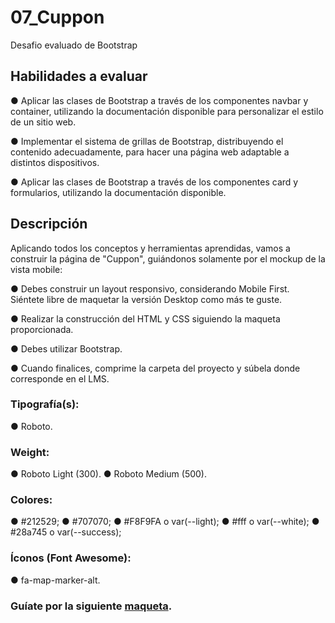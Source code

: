 # 07_Cuppon
Desafio evaluado de Bootstrap


## Habilidades a evaluar
● Aplicar las clases de Bootstrap a través de los componentes navbar y container,
utilizando la documentación disponible para personalizar el estilo de un sitio web.

● Implementar el sistema de grillas de Bootstrap, distribuyendo el contenido
adecuadamente, para hacer una página web adaptable a distintos dispositivos.

● Aplicar las clases de Bootstrap a través de los componentes card y formularios,
utilizando la documentación disponible.



## Descripción
Aplicando todos los conceptos y herramientas aprendidas, vamos a construir la página de
"Cuppon", guiándonos solamente por el mockup de la vista mobile:

● Debes construir un layout responsivo, considerando Mobile First. Siéntete libre de
maquetar la versión Desktop como más te guste.

● Realizar la construcción del HTML y CSS siguiendo la maqueta proporcionada.

● Debes utilizar Bootstrap.

● Cuando finalices, comprime la carpeta del proyecto y súbela donde corresponde en
el LMS.


### Tipografía(s):
● Roboto.

### Weight:
● Roboto Light (300).
● Roboto Medium (500).

### Colores:
● #212529;
● #707070;
● #F8F9FA o var(--light);
● #fff o var(--white);
● #28a745 o var(--success);

### Íconos (Font Awesome):
● fa-map-marker-alt.

### Guíate por la siguiente [maqueta](https://xd.adobe.com/spec/aad024b9-c153-43f1-4dd6-da519734e1ee-dce1/grid).
